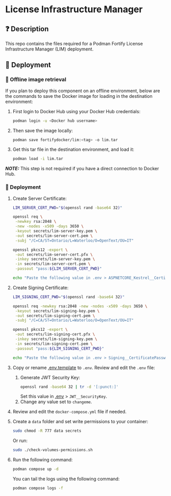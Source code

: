 # License Infrastructure Manager
## ❓ Description

This repo contains the files required for a Podman Fortify License Infrastructure Manager (LIM) deployment.

## 🎉 Deployment

### 🐳 Offline image retrieval

If you plan to deploy this component on an offline environment, below are the commands to save the Docker image for loading in the destination environment:

1. First login to Docker Hub using your Docker Hub credentials:
   ```sh
   podman login -u <Docker hub username>
   ```

2. Then save the image locally:
   ```sh
   podman save fortifydocker/lim:<tag> -o lim.tar
   ```

3. Get this tar file in the destination environment, and load it:
   ```sh
   podman load -i lim.tar
   ```

**_NOTE:_** This step is not required if you have a direct connection to Docker Hub.

### 🐳 Deployment

1. Create Server Certificate:
   ```sh
   LIM_SERVER_CERT_PWD="$(openssl rand -base64 32)"

   openssl req \
    -newkey rsa:2048 \
    -new -nodes -x509 -days 3650 \
    -keyout secrets/lim-server-key.pem \
    -out secrets/lim-server-cert.pem \
    -subj "/C=CA/ST=Ontario/L=Waterloo/O=OpenText/OU=IT"

   openssl pkcs12 -export \
    -out secrets/lim-server-cert.pfx \
    -inkey secrets/lim-server-key.pem \
    -in secrets/lim-server-cert.pem \
    -passout "pass:${LIM_SERVER_CERT_PWD}"

   echo "Paste the following value in .env > ASPNETCORE_Kestrel__Certificates__Default__Password : $LIM_SERVER_CERT_PWD"
   ```

2. Create Signing Certificate:
   ```sh
   LIM_SIGNING_CERT_PWD="$(openssl rand -base64 32)"

   openssl req -newkey rsa:2048 -new -nodes -x509 -days 3650 \
    -keyout secrets/lim-signing-key.pem \
    -out secrets/lim-signing-cert.pem \
    -subj "/C=CA/ST=Ontario/L=Waterloo/O=OpenText/OU=IT"

   openssl pkcs12 -export \
    -out secrets/lim-signing-cert.pfx \
    -inkey secrets/lim-signing-key.pem \
    -in secrets/lim-signing-cert.pem \
    -passout "pass:${LIM_SIGNING_CERT_PWD}"

   echo "Paste the following value in .env > Signing__CertificatePassword : $LIM_SIGNING_CERT_PWD"
   ```

3. Copy or rename [.env.template](.env.template) to `.env`. Review and edit the `.env` file:
   
   1. Generate JWT Security Key:
      ```sh
      openssl rand -base64 32 | tr -d '[:punct:]'
      ```
      Set this value in [.env](.env) > `JWT__SecurityKey`.
   2. Change any value set to `changeme`.

4. Review and edit the `docker-compose.yml` file if needed.

5. Create a `data` folder and set write permissions to your container:
   ```sh
   sudo chmod -R 777 data secrets
   ```
   
   Or run:
   ```sh
   sudo ./check-volumes-permissions.sh
   ```

6. Run the following command:
   ```sh
   podman compose up -d
   ```
   
   You can tail the logs using the following command:
   ```sh
   podman compose logs -f
   ```
